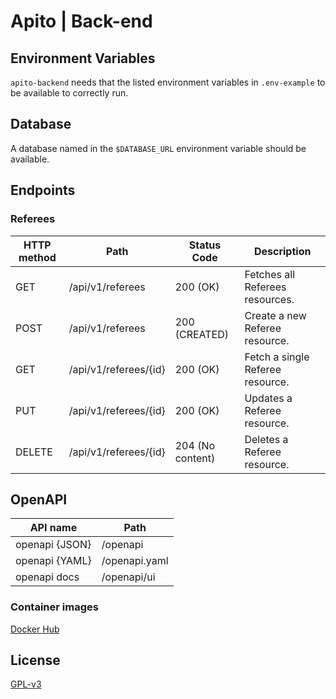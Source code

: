 # Apito | Back-end

## Environment Variables

`apito-backend` needs that the listed environment variables in `.env-example` to be available to correctly run.

## Database

A database named in the `$DATABASE_URL` environment variable should be available. 

## Endpoints

### Referees

| HTTP method | Path                  | Status Code      | Description                      |
|-------------|-----------------------|------------------|----------------------------------|
| GET         | /api/v1/referees      | 200 (OK)         | Fetches all Referees resources.  |
| POST        | /api/v1/referees      | 200 (CREATED)    | Create a new Referee resource.   |
| GET         | /api/v1/referees/{id} | 200 (OK)         | Fetch a single Referee resource. |
| PUT         | /api/v1/referees/{id} | 200 (OK)         | Updates a Referee resource.      |
| DELETE      | /api/v1/referees/{id} | 204 (No content) | Deletes a Referee resource.      |

## OpenAPI

| API name       | Path          |
|----------------|---------------|
| openapi {JSON} | /openapi      |
| openapi {YAML} | /openapi.yaml |
| openapi docs   | /openapi/ui   |

### Container images

[Docker Hub](https://hub.docker.com/r/easbarbosa/apito)

## License

[GPL-v3](https://www.gnu.org/licenses/gpl-3.0.en.html)
